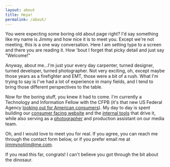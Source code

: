 ```yaml
---
layout: about
title: Heya!
permalink: /about/
---
```


You were expecting some boring old about page right? I'd say something like my name is Jimmy and how nice it is to meet you. Except we're not meeting, this is a one way conversation. Here I am setting type to a screen and there you are reading it. How 'bout I forget that picky detail and just say "Welcome!"

Anyway, about me...I'm just your every day carpenter, turned designer, turned developer, turned photographer. Not very exciting, oh, except maybe those years as a firefighter and EMT, those were a bit of a rush. What I'm trying to say is I've had a lot of experience in many fields, and I tend to bring those different perspectives to the table.

Now for the boring stuff, you knew it had to come. I'm currently a Technology and Information Fellow with the CFPB (it's that new US Federal Agency [looking out for American consumers](https://www.nytimes.com/2016/09/09/business/dealbook/wells-fargo-fined-for-years-of-harm-to-customers.html)). My day to day is spent building our [consumer facing website](https://www.consumerfinance.gov/) and the [internal tools](https://cfpb.github.io/capital-framework/) that drive it, while also serving as a [photographer](https://www.flickr.com/photos/cfpbphotos/albums/72157680932210932) and production assistant on our media team.

Oh, and I would love to meet you for real. If you agree, you can reach me through the contact form below, or if you prefer email me at [jimmynotjim@me.com](mailto:jimmynotjim@me.com).

If you read this far, congrats! I can't believe you got through the bit about the dinosaur.
